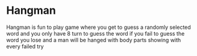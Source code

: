 # Hangman

Hangman is fun to play game where you get to guess a randomly selected word and you only have 8 turn to guess the word
if you fail to guess the word you lose and a man will be hanged with body parts showing with every failed try
